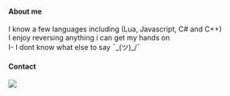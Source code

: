 #### About me
I know a few languages including (Lua, Javascript, C# and C++)  
I enjoy reversing anything i can get my hands on   
I- I dont know what else to say ¯\_(ツ)_/¯  

#### Contact
<a href="#"><img height=auto src="https://discord.c99.nl/widget/theme-4/303452295147028481.png" height="1000px"/></a>
